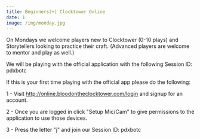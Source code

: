 ```yaml
---
title: Beginners(+) Clocktower Online
date: 1
image: /img/monday.jpg
---
```

On Mondays we welcome players new to Clocktower (0-10 plays) and Storytellers looking to practice their craft. (Advanced players are welcome to mentor and play as well.)

We will be playing with the official application with the following Session ID: pdxbotc

If this is your first time playing with the official app please do the following:

1 - Visit http://online.bloodontheclocktower.com/login and signup for an account.

2 - Once you are logged in click "Setup Mic/Cam" to give permissions to the application to use those devices.

3 - Press the letter "j" and join our Session ID: pdxbotc